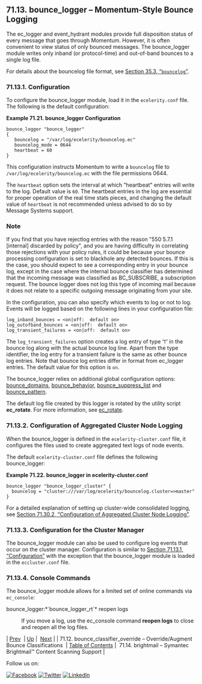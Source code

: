 ## 71.13. bounce_logger – Momentum-Style Bounce Logging

<a class="indexterm" name="idp20140576"></a>

The ec_logger and event_hydrant modules provide full disposition status of every message that goes through Momentum. However, it is often convenient to view status of only bounced messages. The bounce_logger module writes only inband (or protocol-time) and out-of-band bounces to a single log file.

For details about the bouncelog file format, see [Section 35.3, “`bouncelog`”](log_formats.bouncelog.php "35.3. bouncelog").

### 71.13.1. Configuration

To configure the bounce_logger module, load it in the `ecelerity.conf` file. The following is the default configuration:

<a name="modules.bounce_logger.node.example"></a>

**Example 71.21. bounce_logger Configuration**

```
bounce_logger "bounce_logger"
{
   bouncelog = "/var/log/ecelerity/bouncelog.ec"
   bouncelog_mode = 0644
   heartbeat = 60
}
```

This configuration instructs Momentum to write a `bouncelog` file to `/var/log/ecelerity/bouncelog.ec` with the file permissions 0644.

The `heartbeat` option sets the interval at which "heartbeat" entries will write to the log. Default value is `60`. The heartbeat entries in the log are essential for proper operation of the real time stats pieces, and changing the default value of `heartbeat` is not recommended unless advised to do so by Message Systems support.

### Note

If you find that you have rejectlog entries with the reason "550 5.7.1 [internal] discarded by policy", and you are having difficulty in correlating those rejections with your policy rules, it could be because your bounce processing configuration is set to blackhole any detected bounces. If this is the case, you should expect to see a corresponding entry in your bounce log, except in the case where the internal bounce classifier has determined that the incoming message was classified as BC_SUBSCRIBE, a subscription request. The bounce logger does not log this type of incoming mail because it does not relate to a specific outgoing message originating from your site.

In the configuration, you can also specify which events to log or not to log. Events will be logged based on the following lines in your configuration file:

```
log_inband_bounces = <on|off:  default on>
log_outofband_bounces = <on|off:  default on>
log_transient_failures = <on|off:  default on>
```

The `log_transient_failures` option creates a log entry of type ‘`T`’ in the bounce log along with the actual bounce log line. Apart from the type identifier, the log entry for a transient failure is the same as other bounce log entries. Note that bounce log entries differ in format from ec_logger entries. The default value for this option is `on`.

The bounce_logger relies on additional global configuration options: [bounce_domains](conf.ref.bounce_domains.php "bounce_domains"), [bounce_behavior](conf.ref.bounce_behavior.php "bounce_behavior"), [bounce_suppress_list](conf.ref.bounce_suppress_list.php "bounce_suppress_list") and [bounce_pattern](conf.ref.bounce_pattern.php "bounce_pattern").

The default log file created by this logger is rotated by the utility script **ec_rotate**. For more information, see [ec_rotate](executable.ec_rotate.php "ec_rotate").

### 71.13.2. Configuration of Aggregated Cluster Node Logging

When the bounce_logger is defined in the `ecelerity-cluster.conf` file, it configures the files used to create aggregated text logs of node events.

The default `ecelerity-cluster.conf` file defines the following bounce_logger:

<a name="modules.bounce_logger.cluster.example"></a>

**Example 71.22. bounce_logger in ecelerity-cluster.conf**

```
bounce_logger "bounce_logger_cluster" {
  bouncelog = "cluster:///var/log/ecelerity/bouncelog.cluster=>master"
}
```

For a detailed explanation of setting up cluster-wide consolidated logging, see [Section 71.30.2, “Configuration of Aggregated Cluster Node Logging”](modules.ec_logger.php#modules.ec_logger.cluster "71.30.2. Configuration of Aggregated Cluster Node Logging").

### 71.13.3. Configuration for the Cluster Manager

The bounce_logger module can also be used to configure log events that occur on the cluster manager. Configuration is similar to [Section 71.13.1, “Configuration”](modules.bounce_logger.php#modules.bounce_logger.node "71.13.1. Configuration") with the exception that the bounce_logger module is loaded in the `eccluster.conf` file.

### 71.13.4. Console Commands

The bounce_logger module allows for a limited set of online commands via `ec_console`:

<dl class="variablelist">

<dt>bounce_logger:*`bounce_logger_rt`* reopen logs</dt>

<dd>

If you move a log, use the ec_console command **reopen logs**      to close and reopen all the log files.

</dd>

</dl>

| [Prev](modules.bounce_classifier_override.php)  | [Up](modules.php) |  [Next](modules.brightmail.php) |
| 71.12. bounce_classifier_override – Override/Augment Bounce Classifications  | [Table of Contents](index.php) |  71.14. brightmail – Symantec Brightmail™ Content Scanning Support |

Follow us on:

[![Facebook](https://support.messagesystems.com/images/icon-facebook.png)](http://www.facebook.com/messagesystems) [![Twitter](https://support.messagesystems.com/images/icon-twitter.png)](http://twitter.com/#!/MessageSystems) [![LinkedIn](https://support.messagesystems.com/images/icon-linkedin.png)](http://www.linkedin.com/company/message-systems)